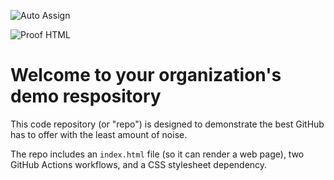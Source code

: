![Auto Assign](https://github.com/Esquevendo-na-Quarentena/demo-repository/actions/workflows/auto-assign.yml/badge.svg)

![Proof HTML](https://github.com/Esquevendo-na-Quarentena/demo-repository/actions/workflows/proof-html.yml/badge.svg)

# Welcome to your organization's demo respository
This code repository (or "repo") is designed to demonstrate the best GitHub has to offer with the least amount of noise.

The repo includes an `index.html` file (so it can render a web page), two GitHub Actions workflows, and a CSS stylesheet dependency.
